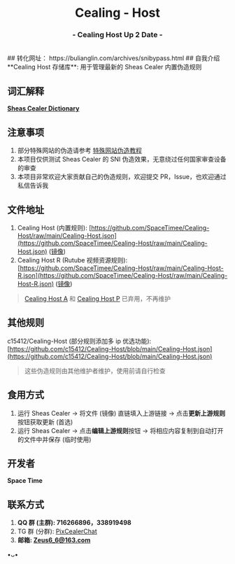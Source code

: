 <h1 align="center">Cealing - Host</h1>
<h3 align="center">- Cealing Host Up 2 Date -</h3>
</br>
## 转化网址：
https://bulianglin.com/archives/snibypass.html
## 自我介绍
**Cealing Host 存储库**: 用于管理最新的 Sheas Cealer 内置伪造规则

## 词汇解释
**[Sheas Cealer Dictionary](https://github.com/SpaceTimee/Sheas-Cealer/wiki/Sheas-Cealer-Dictionary)**

## 注意事项
1. 部分特殊网站的伪造请参考 [特殊网站伪造教程](https://github.com/SpaceTimee/Cealing-Host/wiki/Special%E2%80%90Cealing%E2%80%90Instruction)
2. 本项目仅供测试 Sheas Cealer 的 SNI 伪造效果，无意绕过任何国家审查设备的审查
3. 本项目非常欢迎大家贡献自己的伪造规则，欢迎提交 PR，Issue，也欢迎通过私信告诉我

## 文件地址
1. Cealing Host (内置规则): [https://github.com/SpaceTimee/Cealing-Host/raw/main/Cealing-Host.json](https://github.com/SpaceTimee/Cealing-Host/raw/main/Cealing-Host.json) ([镜像](https://gitlab.com/SpaceTimee/Cealing-Host/raw/main/Cealing-Host.json))
2. Cealing Host R (Rutube 视频资源规则): [https://github.com/SpaceTimee/Cealing-Host/raw/main/Cealing-Host-R.json](https://github.com/SpaceTimee/Cealing-Host/raw/main/Cealing-Host-R.json) ([镜像](https://gitlab.com/SpaceTimee/Cealing-Host/raw/main/Cealing-Host-R.json))

> [Cealing Host A](https://github.com/SpaceTimee/Cealing-Host/raw/main/Cealing-Host-A.json) 和 [Cealing Host P](https://github.com/SpaceTimee/Cealing-Host/raw/main/Cealing-Host-P.json) 已弃用，不再维护

## 其他规则
c15412/Cealing-Host (部分规则添加多 ip 优选功能): [https://github.com/c15412/Cealing-Host/blob/main/Cealing-Host.json](https://github.com/c15412/Cealing-Host/blob/main/Cealing-Host.json)

> 这些伪造规则由其他维护者维护，使用前请自行检查

## 食用方式
1. 运行 Sheas Cealer -> 将文件 (镜像) 直链填入上游链接 -> 点击**更新上游规则**按钮获取更新 (首选)
2. 运行 Sheas Cealer -> 点击**编辑上游规则**按钮 -> 将相应内容复制到自动打开的文件中并保存 (临时使用)

## 开发者
**Space Time**

## 联系方式
1. **QQ 群 (主群): 716266896，338919498**
2. TG 群 (分群): [PixCealerChat](https://t.me/PixCealerChat)
3. **邮箱: Zeus6_6@163.com**

•ᴗ•
